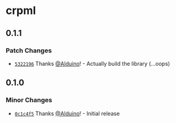 # crpml

## 0.1.1

### Patch Changes

- [`5322196`](https://github.com/RadiantGuild/Tools.CRPML/commit/53221967c92016d4364a9982fdbf2081756d4544) Thanks [@Alduino](https://github.com/Alduino)! - Actually build the library (...oops)

## 0.1.0

### Minor Changes

- [`0c1c4f5`](https://github.com/RadiantGuild/Tools.CRPML/commit/0c1c4f5dcf1d6ece1dd49b79e4f3a6639ae6bfe7) Thanks [@Alduino](https://github.com/Alduino)! - Initial release
